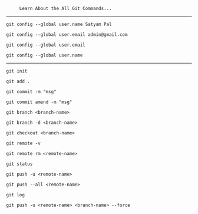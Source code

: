          Learn About the All Git Commands...
------

```
git config --global user.name Satyam Pal
```

```
git config --global user.email admin@gmail.com
```

```
git config --global user.email
```

```
git config --global user.name
```

-----

```
git init
```

```
git add .
```

```
git commit -m "msg"
```

```
git commit amend -m "msg"
```

```
git branch <branch-name>
```

```
git branch -d <branch-name>
```

```
git checkout <branch-name>
```

```
git remote -v
```

```
git remote rm <remote-name>
```

```
git status
```

```
git push -u <remote-name>
```

```
git push --all <remote-name>
```

```
git log
```

```
git push -u <remote-name> <branch-name> --force
```


``` git commit -m -ammand ""